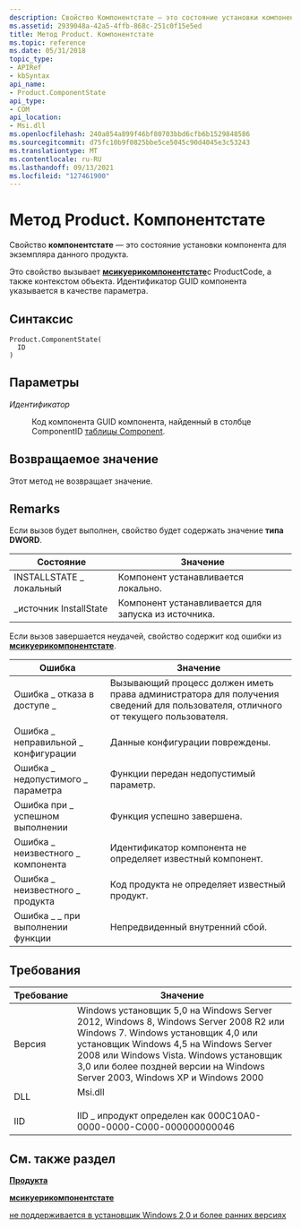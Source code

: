 ```yaml
---
description: Свойство Компонентстате — это состояние установки компонента для экземпляра данного продукта. Это свойство вызывает Мсикуерикомпонентстате с ProductCode, а также контекстом объекта.
ms.assetid: 2939048a-42a5-4ffb-868c-251c0f15e5ed
title: Метод Product. Компонентстате
ms.topic: reference
ms.date: 05/31/2018
topic_type:
- APIRef
- kbSyntax
api_name:
- Product.ComponentState
api_type:
- COM
api_location:
- Msi.dll
ms.openlocfilehash: 240a854a899f46bf80703bbd6cfb6b1529848586
ms.sourcegitcommit: d75fc10b9f0825bbe5ce5045c90d4045e3c53243
ms.translationtype: MT
ms.contentlocale: ru-RU
ms.lasthandoff: 09/13/2021
ms.locfileid: "127461900"
---
```

# <a name="productcomponentstate-method"></a>Метод Product. Компонентстате

Свойство **компонентстате** — это состояние установки компонента для экземпляра данного продукта.

Это свойство вызывает [**мсикуерикомпонентстате**](/windows/desktop/api/Msi/nf-msi-msiquerycomponentstatea)с ProductCode, а также контекстом объекта. Идентификатор GUID компонента указывается в качестве параметра.

## <a name="syntax"></a>Синтаксис


```JScript
Product.ComponentState(
  ID
)
```



## <a name="parameters"></a>Параметры

<dl> <dt>

*Идентификатор* 
</dt> <dd>

Код компонента GUID компонента, найденный в столбце ComponentID [таблицы Component](component-table.md).

</dd> </dl>

## <a name="return-value"></a>Возвращаемое значение

Этот метод не возвращает значение.

## <a name="remarks"></a>Remarks

Если вызов будет выполнен, свойство будет содержать значение **типа DWORD**.



| Состояние                | Значение                                            |
|----------------------|----------------------------------------------------|
| INSTALLSTATE \_ локальный  | Компонент устанавливается локально.                |
| \_источник InstallState | Компонент устанавливается для запуска из источника. |



 

Если вызов завершается неудачей, свойство содержит код ошибки из [**мсикуерикомпонентстате**](/windows/desktop/api/Msi/nf-msi-msiquerycomponentstatea).



| Ошибка                     | Значение                                                                                                            |
|---------------------------|--------------------------------------------------------------------------------------------------------------------|
| Ошибка \_ отказа в доступе \_     | Вызывающий процесс должен иметь права администратора для получения сведений для пользователя, отличного от текущего пользователя. |
| Ошибка \_ неправильной \_ конфигурации | Данные конфигурации повреждены.                                                                                 |
| Ошибка \_ недопустимого \_ параметра | Функции передан недопустимый параметр.                                                                   |
| Ошибка при \_ успешном выполнении            | Функция успешно завершена.                                                                               |
| Ошибка \_ неизвестного \_ компонента | Идентификатор компонента не определяет известный компонент.                                                              |
| Ошибка \_ неизвестного \_ продукта   | Код продукта не определяет известный продукт.                                                                |
| Ошибка \_ \_ при выполнении функции   | Непредвиденный внутренний сбой.                                                                                    |



 

## <a name="requirements"></a>Требования



| Требование | Значение |
|--------------------|--------------------------------------------------------------------------------------------------------------------------------------------------------------------------------------------------------------------------------------------------------------------------------------|
| Версия<br/> | Windows установщик 5,0 на Windows Server 2012, Windows 8, Windows Server 2008 R2 или Windows 7. Windows установщик 4,0 или установщик Windows 4,5 на Windows Server 2008 или Windows Vista. Windows установщик 3,0 или более поздней версии на Windows Server 2003, Windows XP и Windows 2000<br/> |
| DLL<br/>     | <dl> <dt>Msi.dll</dt> </dl>                                                                                                                                                                                                   |
| IID<br/>     | IID \_ ипродукт определен как 000C10A0-0000-0000-C000-000000000046<br/>                                                                                                                                                                                                          |



## <a name="see-also"></a>См. также раздел

<dl> <dt>

[**Продукта**](product-object.md)
</dt> <dt>

[**мсикуерикомпонентстате**](/windows/desktop/api/Msi/nf-msi-msiquerycomponentstatea)
</dt> <dt>

[не поддерживается в установщик Windows 2,0 и более ранних версиях](not-supported-in-windows-installer-version-2-0.md)
</dt> </dl>

 

 





